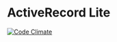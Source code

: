 # ActiveRecord Lite

[![Code Climate](https://codeclimate.com/github/timothylevi/activerecord_lite.png)](https://codeclimate.com/github/timothylevi/activerecord_lite)